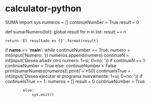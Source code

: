 # calculator-python
SUMA
import sys
numeros = []
continueNumber = True
result = 0


def sumarNumero(list):
    global result
    for n in list:
        result += n

    return 'El resultado es {}'.format(result)



if __name__ == '__main__':
    while continueNumber == True:
        numero = int(input('Numero: '))
        numeros.append(numero)
        continueN = int(input('Desea añadir otro numero: 1=si, 0=no: '))
        if continueN == 1:
            continueNumber = True
        else:
            continueNumber = False
            print(sumarNumero(numeros))
            print('='*50)
            continueIsTrue = int(input('Desea ejecutar el programa nuevamente: 1=si, 0=no: '))
            if continueIsTrue == 1:
                numeros = []
                result = 0
                continueNumber = True

            else:
                sys.exit()
